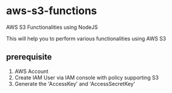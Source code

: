 # aws-s3-functions
AWS S3 Functionalities using NodeJS

This will help you to perform various functionalities using AWS S3

## prerequisite
1. AWS Account 
2. Create IAM User via IAM console with policy supporting S3
3. Generate the 'AccessKey' and 'AccessSecretKey'





